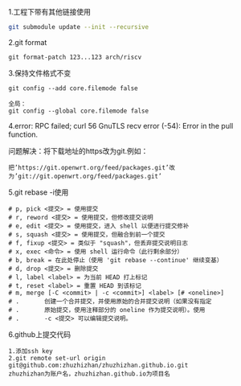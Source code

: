 1.工程下带有其他链接使用

```bash
git submodule update --init --recursive
```

2.git format

    git format-patch 123...123 arch/riscv

3.保持文件格式不变 

    git config --add core.filemode false 

    全局：
    git config --global core.filemode false

4.error: RPC failed; curl 56 GnuTLS recv error (-54): Error in the pull function.

问题解决：将下载地址的https改为git.例如：

    把’https://git.openwrt.org/feed/packages.git’改为’git://git.openwrt.org/feed/packages.git’

5.git rebase -i使用

    # p, pick <提交> = 使用提交
    # r, reword <提交> = 使用提交，但修改提交说明
    # e, edit <提交> = 使用提交，进入 shell 以便进行提交修补
    # s, squash <提交> = 使用提交，但融合到前一个提交
    # f, fixup <提交> = 类似于 "squash"，但丢弃提交说明日志
    # x, exec <命令> = 使用 shell 运行命令（此行剩余部分）
    # b, break = 在此处停止（使用 'git rebase --continue' 继续变基）
    # d, drop <提交> = 删除提交
    # l, label <label> = 为当前 HEAD 打上标记
    # t, reset <label> = 重置 HEAD 到该标记
    # m, merge [-C <commit> | -c <commit>] <label> [# <oneline>]
    # .       创建一个合并提交，并使用原始的合并提交说明（如果没有指定
    # .       原始提交，使用注释部分的 oneline 作为提交说明）。使用
    # .       -c <提交> 可以编辑提交说明。

6.github上提交代码

    1.添加ssh key
    2.git remote set-url origin git@github.com:zhuzhizhan/zhuzhizhan.github.io.git
    zhuzhizhan为账户名，zhuzhizhan.github.io为项目名


